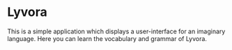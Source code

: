 # Lyvora
This is a simple application which displays a user-interface for an imaginary language. Here you can learn the vocabulary and grammar of Lyvora.

